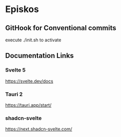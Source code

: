 # Episkos

## GitHook for Conventional commits

execute ./init.sh to activate

## Documentation Links
### Svelte 5
https://svelte.dev/docs

### Tauri 2
https://tauri.app/start/

### shadcn-svelte
https://next.shadcn-svelte.com/

